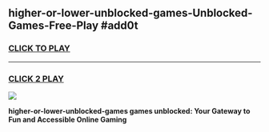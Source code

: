 
## higher-or-lower-unblocked-games-Unblocked-Games-Free-Play #add0t
<h3>
<a href="https://us.freeplayer.one?title=higher-or-lower-unblocked-games&ref=9M">CLICK TO PLAY</a></h3>
<hr>

<h3>
<a href="https://us.freeplayer.one?title=higher-or-lower-unblocked-games&ref=9M">CLICK 2 PLAY</a>
  
</h3>

<a href="https://us.freeplayer.one?title=higher-or-lower-unblocked-games&ref=9M"><img src="https://clearcache.store/games.png"></a>


**higher-or-lower-unblocked-games games unblocked: Your Gateway to Fun and Accessible Online Gaming**
